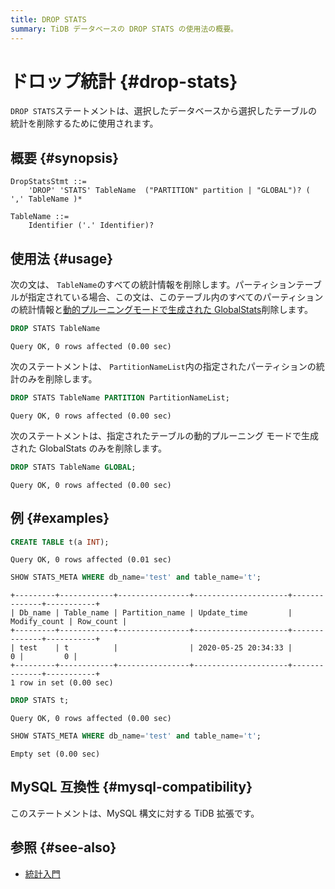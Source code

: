 ```yaml
---
title: DROP STATS
summary: TiDB データベースの DROP STATS の使用法の概要。
---
```


# ドロップ統計 {#drop-stats}

`DROP STATS`ステートメントは、選択したデータベースから選択したテーブルの統計を削除するために使用されます。

## 概要 {#synopsis}

```ebnf+diagram
DropStatsStmt ::=
    'DROP' 'STATS' TableName  ("PARTITION" partition | "GLOBAL")? ( ',' TableName )*

TableName ::=
    Identifier ('.' Identifier)?
```

## 使用法 {#usage}

次の文は、 `TableName`のすべての統計情報を削除します。パーティションテーブルが指定されている場合、この文は、このテーブル内のすべてのパーティションの統計情報と[動的プルーニングモードで生成された GlobalStats](/statistics.md#collect-statistics-of-partitioned-tables-in-dynamic-pruning-mode)削除します。

```sql
DROP STATS TableName
```

    Query OK, 0 rows affected (0.00 sec)

次のステートメントは、 `PartitionNameList`内の指定されたパーティションの統計のみを削除します。

```sql
DROP STATS TableName PARTITION PartitionNameList;
```

    Query OK, 0 rows affected (0.00 sec)

次のステートメントは、指定されたテーブルの動的プルーニング モードで生成された GlobalStats のみを削除します。

```sql
DROP STATS TableName GLOBAL;
```

    Query OK, 0 rows affected (0.00 sec)

## 例 {#examples}

```sql
CREATE TABLE t(a INT);
```

    Query OK, 0 rows affected (0.01 sec)

```sql
SHOW STATS_META WHERE db_name='test' and table_name='t';
```

    +---------+------------+----------------+---------------------+--------------+-----------+
    | Db_name | Table_name | Partition_name | Update_time         | Modify_count | Row_count |
    +---------+------------+----------------+---------------------+--------------+-----------+
    | test    | t          |                | 2020-05-25 20:34:33 |            0 |         0 |
    +---------+------------+----------------+---------------------+--------------+-----------+
    1 row in set (0.00 sec)

```sql
DROP STATS t;
```

    Query OK, 0 rows affected (0.00 sec)

```sql
SHOW STATS_META WHERE db_name='test' and table_name='t';
```

    Empty set (0.00 sec)

## MySQL 互換性 {#mysql-compatibility}

このステートメントは、MySQL 構文に対する TiDB 拡張です。

## 参照 {#see-also}

-   [統計入門](/statistics.md)
